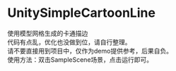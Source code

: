 # UnitySimpleCartoonLine
使用模型网格生成的卡通描边  
代码有点乱，优化也没做到位，请自行整理。  
请不要直接用到项目中，仅作为demo提供参考，后果自负。  
使用方法：双击SampleScene场景，点击运行即可。  
